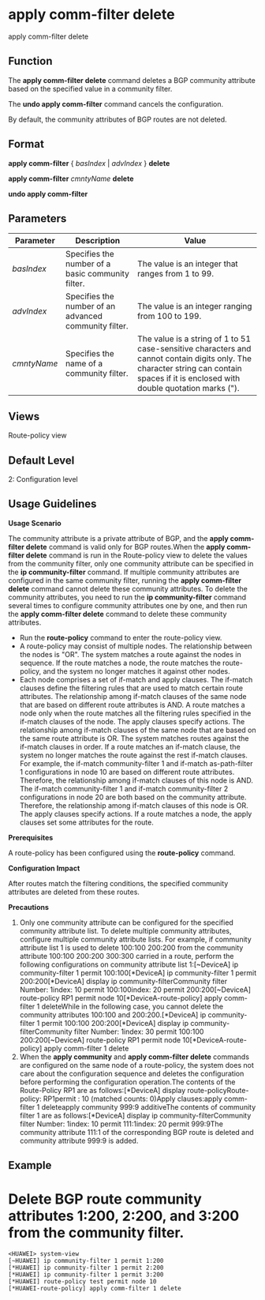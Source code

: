 apply comm-filter delete
========================

apply comm-filter delete

Function
--------



The **apply comm-filter delete** command deletes a BGP community attribute based on the specified value in a community filter.

The **undo apply comm-filter** command cancels the configuration.



By default, the community attributes of BGP routes are not deleted.


Format
------

**apply comm-filter** { *basIndex* | *advIndex* } **delete**

**apply comm-filter** *cmntyName* **delete**

**undo apply comm-filter**


Parameters
----------

| Parameter | Description | Value |
| --- | --- | --- |
| *basIndex* | Specifies the number of a basic community filter. | The value is an integer that ranges from 1 to 99. |
| *advIndex* | Specifies the number of an advanced community filter. | The value is an integer ranging from 100 to 199. |
| *cmntyName* | Specifies the name of a community filter. | The value is a string of 1 to 51 case-sensitive characters and cannot contain digits only. The character string can contain spaces if it is enclosed with double quotation marks ("). |



Views
-----

Route-policy view


Default Level
-------------

2: Configuration level


Usage Guidelines
----------------

**Usage Scenario**

The community attribute is a private attribute of BGP, and the **apply comm-filter delete** command is valid only for BGP routes.When the **apply comm-filter delete** command is run in the Route-policy view to delete the values from the community filter, only one community attribute can be specified in the **ip community-filter** command. If multiple community attributes are configured in the same community filter, running the **apply comm-filter delete** command cannot delete these community attributes. To delete the community attributes, you need to run the **ip community-filter** command several times to configure community attributes one by one, and then run the **apply comm-filter delete** command to delete these community attributes.

* Run the **route-policy** command to enter the route-policy view.
* A route-policy may consist of multiple nodes. The relationship between the nodes is "OR". The system matches a route against the nodes in sequence. If the route matches a node, the route matches the route-policy, and the system no longer matches it against other nodes.
* Each node comprises a set of if-match and apply clauses. The if-match clauses define the filtering rules that are used to match certain route attributes. The relationship among if-match clauses of the same node that are based on different route attributes is AND. A route matches a node only when the route matches all the filtering rules specified in the if-match clauses of the node. The apply clauses specify actions. The relationship among if-match clauses of the same node that are based on the same route attribute is OR. The system matches routes against the if-match clauses in order. If a route matches an if-match clause, the system no longer matches the route against the rest if-match clauses. For example, the if-match community-filter 1 and if-match as-path-filter 1 configurations in node 10 are based on different route attributes. Therefore, the relationship among if-match clauses of this node is AND. The if-match community-filter 1 and if-match community-filter 2 configurations in node 20 are both based on the community attribute. Therefore, the relationship among if-match clauses of this node is OR. The apply clauses specify actions. If a route matches a node, the apply clauses set some attributes for the route.

**Prerequisites**



A route-policy has been configured using the **route-policy** command.



**Configuration Impact**



After routes match the filtering conditions, the specified community attributes are deleted from these routes.



**Precautions**

1. Only one community attribute can be configured for the specified community attribute list. To delete multiple community attributes, configure multiple community attribute lists. For example, if community attribute list 1 is used to delete 100:100 200:200 from the community attribute 100:100 200:200 300:300 carried in a route, perform the following configurations on community attribute list 1:[~DeviceA] ip community-filter 1 permit 100:100[\*DeviceA] ip community-filter 1 permit 200:200[\*DeviceA] display ip community-filterCommunity filter Number: 1index: 10 permit 100:100index: 20 permit 200:200[~DeviceA] route-policy RP1 permit node 10[\*DeviceA-route-policy] apply comm-filter 1 deleteWhile in the following case, you cannot delete the community attributes 100:100 and 200:200.[\*DeviceA] ip community-filter 1 permit 100:100 200:200[\*DeviceA] display ip community-filterCommunity filter Number: 1index: 30 permit 100:100 200:200[~DeviceA] route-policy RP1 permit node 10[\*DeviceA-route-policy] apply comm-filter 1 delete
2. When the **apply community** and **apply comm-filter delete** commands are configured on the same node of a route-policy, the system does not care about the configuration sequence and deletes the configuration before performing the configuration operation.The contents of the Route-Policy RP1 are as follows:[\*DeviceA] display route-policyRoute-policy: RP1permit : 10 (matched counts: 0)Apply clauses:apply comm-filter 1 deleteapply community 999:9 additiveThe contents of community filter 1 are as follows:[\*DeviceA] display ip community-filterCommunity filter Number: 1index: 10 permit 111:1index: 20 permit 999:9The community attribute 111:1 of the corresponding BGP route is deleted and community attribute 999:9 is added.


Example
-------

# Delete BGP route community attributes 1:200, 2:200, and 3:200 from the community filter.
```
<HUAWEI> system-view
[~HUAWEI] ip community-filter 1 permit 1:200
[*HUAWEI] ip community-filter 1 permit 2:200
[*HUAWEI] ip community-filter 1 permit 3:200
[*HUAWEI] route-policy test permit node 10
[*HUAWEI-route-policy] apply comm-filter 1 delete

```